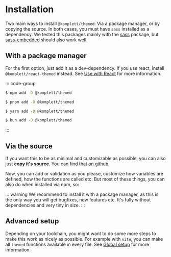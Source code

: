 # Installation

Two main ways to install `@komplett/themed`: Via a package manager, or by copying the source.
In both cases, you must have `sass` installed as a dependency. We tested this packages mainly with the [sass](https://www.npmjs.com/package/sass) package, but [sass-embedded](https://www.npmjs.com/package/sass-embedded) should also work well.

## With a package manager

For the first option, just add it as a dev-dependency. If you use react, install `@komplett/react-themed` instead. See [Use with React](/guide/usage-with-react) for more information.

::: code-group

```sh [npm]
$ npm add -D @komplett/themed
```

```sh [pnpm]
$ pnpm add -D @komplett/themed
```

```sh [yarn]
$ yarn add -D @komplett/themed
```

```sh [bun]
$ bun add -D @komplett/themed
```

:::

## Via the source

If you want this to be as minimal and customizable as possible, you can also just **copy it's source**. You can find that [on github](https://github.com/komplettio/themed/blob/main/packages/themed/src/index.scss).

Now, you can add or validation as you please, customize how variables are defined, how the functions are called etc. But most of these things, you can also do when installed via npm, so:

::: warning
We recommend to install it with a package manager, as this is the only way you will get bugfixes, new features etc. It's fully without dependencies and very tiny in size.
:::

## Advanced setup

Depending on your toolchain, you might want to do some more steps to make this work as nicely as possible. For example with `vite`, you can make all `themed` functions available in every file. See [Global setup](/guide/global-setup) for more information.
